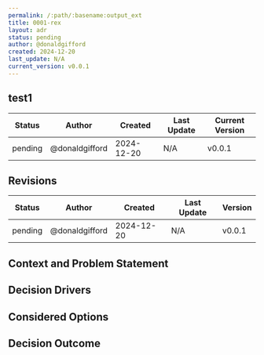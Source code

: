 ```yaml
---
permalink: /:path/:basename:output_ext
title: 0001-rex
layout: adr
status: pending
author: @donaldgifford
created: 2024-12-20
last_update: N/A
current_version: v0.0.1
---
```


## test1

| Status | Author         |  Created | Last Update | Current Version |
| ------ | -------------- | -------- | ----------- | --------------- |
| pending | @donaldgifford | 2024-12-20 | N/A | v0.0.1 |

## Revisions

| Status | Author         |  Created | Last Update |  Version |
| ------ | -------------- | -------- | ----------- | --------------- |
| pending | @donaldgifford | 2024-12-20 | N/A | v0.0.1 |

## Context and Problem Statement

## Decision Drivers

## Considered Options

## Decision Outcome
